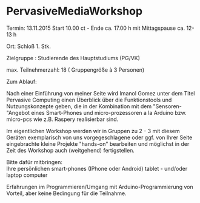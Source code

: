# PervasiveMediaWorkshop

Termin: 13.11.2015    Start 10.00 ct   -  Ende ca. 17.00 h    mit Mittagspause  ca. 12-13 h

Ort:  Schloß 1. Stk.

Zielgruppe : Studierende des Hauptstudiums (PG/VK)     

max. Teilnehmerzahl: 18  ( Gruppengröße à 3 Personen)   
                                  
Zum Ablauf: 

Nach einer Einführung von meiner Seite wird Imanol Gomez unter dem Titel Pervasive Computing  einen Überblick über die Funktionstools und Nutzungskonzepte geben, die in der Kombination mit dem "Sensoren-"Angebot eines Smart-Phones und micro-prozessoren a la Arduino bzw. micro-pcs wie z.B. Raspery realisierbar sind.

Im eigentlichen Workshop werden wir in Gruppen zu 2 - 3  mit diesem Geräten exemplarisch von uns vorgegeschlagene oder ggf. von Ihrer Seite eingebrachte kleine Projekte "hands-on" bearbeiten und möglichst in der Zeit des Workshop auch (weitgehend) fertigstellen. 

Bitte dafür mitbringen:  
Ihre persönlichen smart-phones (IPhone oder Android)
tablet - und/oder laptop computer

Erfahrungen im Programmieren/Umgang mit Arduino-Programmierung von Vorteil, aber keine Bedingung für die Teilnahme.